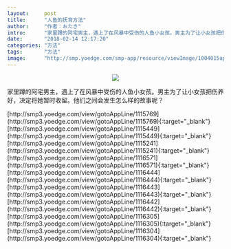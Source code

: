 ```yaml
---
layout:     post
title:      "人鱼的抚育方法"
author:     "作者：おたき"
intro:      "家里蹲的阿宅男主，遇上了在风暴中受伤的人鱼小女孩。男主为了让小女孩把伤养好，决定将她暂时收留。他们之间会发生怎么样的故事呢？"
date:       "2018-02-14 12:17:20"
categories: "方法"
tags:       "方法"
image:      "http://smp.yoedge.com/smp-app/resource/viewImage/1004015appline.png"
---
```

<div style="text-align: center">
<p><img src="http://smp.yoedge.com/smp-app/resource/viewImage/1004015appline.png"/></p>
</div>
<p class="post-meta">
<span>家里蹲的阿宅男主，遇上了在风暴中受伤的人鱼小女孩。男主为了让小女孩把伤养好，决定将她暂时收留。他们之间会发生怎么样的故事呢？</span>
</p>
[http://smp3.yoedge.com/view/gotoAppLine/1115769](http://smp3.yoedge.com/view/gotoAppLine/1115769){:target="_blank"}
[http://smp3.yoedge.com/view/gotoAppLine/1115449](http://smp3.yoedge.com/view/gotoAppLine/1115449){:target="_blank"}
[http://smp3.yoedge.com/view/gotoAppLine/1115241](http://smp3.yoedge.com/view/gotoAppLine/1115241){:target="_blank"}
[http://smp3.yoedge.com/view/gotoAppLine/1116571](http://smp3.yoedge.com/view/gotoAppLine/1116571){:target="_blank"}
[http://smp3.yoedge.com/view/gotoAppLine/1116444](http://smp3.yoedge.com/view/gotoAppLine/1116444){:target="_blank"}
[http://smp3.yoedge.com/view/gotoAppLine/1116443](http://smp3.yoedge.com/view/gotoAppLine/1116443){:target="_blank"}
[http://smp3.yoedge.com/view/gotoAppLine/1116442](http://smp3.yoedge.com/view/gotoAppLine/1116442){:target="_blank"}
[http://smp3.yoedge.com/view/gotoAppLine/1116305](http://smp3.yoedge.com/view/gotoAppLine/1116305){:target="_blank"}
[http://smp3.yoedge.com/view/gotoAppLine/1116304](http://smp3.yoedge.com/view/gotoAppLine/1116304){:target="_blank"}


